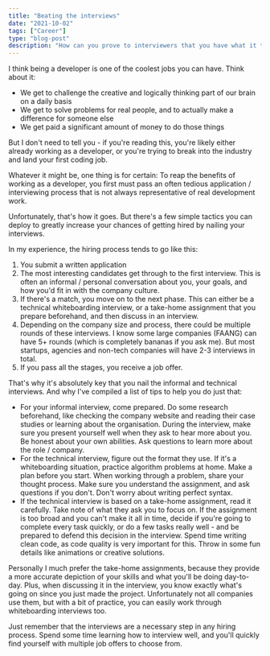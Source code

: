 ```yaml
---
title: "Beating the interviews"
date: "2021-10-02"
tags: ["Career"]
type: "blog-post"
description: "How can you prove to interviewers that you have what it takes as a developer?"
---
```


I think being a developer is one of the coolest jobs you can have. Think about it:

- We get to challenge the creative and logically thinking part of our brain on a daily basis
- We get to solve problems for real people, and to actually make a difference for someone else
- We get paid a significant amount of money to do those things

But I don't need to tell you - if you're reading this, you're likely either already working as a developer, or you're trying to break into the industry and land your first coding job.

Whatever it might be, one thing is for certain: To reap the benefits of working as a developer, you first must pass an often tedious application / interviewing process that is not always representative of real development work.

Unfortunately, that's how it goes. But there's a few simple tactics you can deploy to greatly increase your chances of getting hired by nailing your interviews.

In my experience, the hiring process tends to go like this:

1. You submit a written application
2. The most interesting candidates get through to the first interview. This is often an informal / personal conversation about you, your goals, and how you'd fit in with the company culture.
3. If there's a match, you move on to the next phase. This can either be a technical whiteboarding interview, or a take-home assignment that you prepare beforehand, and then discuss in an interview.
4. Depending on the company size and process, there could be multiple rounds of these interviews. I know some large companies (FAANG) can have 5+ rounds (which is completely bananas if you ask me). But most startups, agencies and non-tech companies will have 2-3 interviews in total.
5. If you pass all the stages, you receive a job offer.

That's why it's absolutely key that you nail the informal and technical interviews. And why I've compiled a list of tips to help you do just that:

- For your informal interview, come prepared. Do some research beforehand, like checking the company website and reading their case studies or learning about the organisation. During the interview, make sure you present yourself well when they ask to hear more about you. Be honest about your own abilities. Ask questions to learn more about the role / company.
- For the technical interview, figure out the format they use. If it's a whiteboarding situation, practice algorithm problems at home. Make a plan before you start. When working through a problem, share your thought process. Make sure you understand the assignment, and ask questions if you don't. Don't worry about writing perfect syntax.
- If the technical interview is based on a take-home assignment, read it carefully. Take note of what they ask you to focus on. If the assignment is too broad and you can't make it all in time, decide if you're going to complete every task quickly, or do a few tasks really well - and be prepared to defend this decision in the interview. Spend time writing clean code, as code quality is very important for this. Throw in some fun details like animations or creative solutions.

Personally I much prefer the take-home assignments, because they provide a more accurate depiction of your skills and what you'll be doing day-to-day. Plus, when discussing it in the interview, you know exactly what's going on since you just made the project. Unfortunately not all companies use them, but with a bit of practice, you can easily work through whiteboarding interviews too.

Just remember that the interviews are a necessary step in any hiring process. Spend some time learning how to interview well, and you'll quickly find yourself with multiple job offers to choose from.

​
